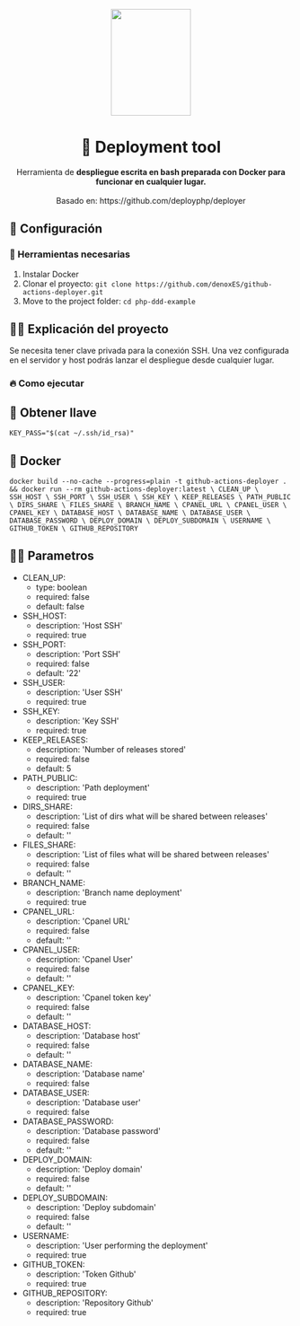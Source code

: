 <p align="center">
  <a href="https://www.denox.es/">
    <img src="https://flex.oscdenox.com/logo_oscdenox_addons.png" width="142px" height="190px"/>
  </a>
</p>

<h1 align="center">
  🚀 Deployment tool
</h1>


<p align="center">
  Herramienta de <strong>despliegue escrita en bash preparada con Docker para funcionar en cualquier lugar.</strong>
  <br />
  <br />
  Basado en: https://github.com/deployphp/deployer</p>
</p>

## 🚀 Configuración

### 🐳 Herramientas necesarias

1. Instalar Docker
2. Clonar el proyecto: `git clone https://github.com/denoxES/github-actions-deployer.git`
3. Move to the project folder: `cd php-ddd-example`


## 👩‍💻 Explicación del proyecto

Se necesita tener clave privada para la conexión SSH. Una vez configurada en el servidor y host podrás lanzar el despliegue desde cualquier lugar.

### 🔥 Como ejecutar

## 🔑 Obtener llave

`KEY_PASS="$(cat ~/.ssh/id_rsa)"`

## 🐳 Docker

`docker build --no-cache --progress=plain -t github-actions-deployer . && docker run --rm github-actions-deployer:latest \
CLEAN_UP \
SSH_HOST \
SSH_PORT \
SSH_USER \
SSH_KEY \
KEEP_RELEASES \
PATH_PUBLIC \
DIRS_SHARE \
FILES_SHARE \
BRANCH_NAME \
CPANEL_URL \
CPANEL_USER \
CPANEL_KEY \
DATABASE_HOST \
DATABASE_NAME \
DATABASE_USER \
DATABASE_PASSWORD \
DEPLOY_DOMAIN \
DEPLOY_SUBDOMAIN \
USERNAME \
GITHUB_TOKEN \
GITHUB_REPOSITORY`

## 👩‍💻 Parametros
* CLEAN_UP:
    * type: boolean
    * required: false
    * default: false
* SSH_HOST:
    * description: 'Host SSH'
    * required: true
* SSH_PORT:
    * description: 'Port SSH'
    * required: false
    * default: '22'
* SSH_USER:
    * description: 'User SSH'
    * required: true
* SSH_KEY:
    * description: 'Key SSH'
    * required: true
* KEEP_RELEASES:
    * description: 'Number of releases stored'
    * required: false
    * default: 5
* PATH_PUBLIC:
    * description: 'Path deployment'
    * required: true
* DIRS_SHARE:
    * description: 'List of dirs what will be shared between releases'
    * required: false
    * default: ''
* FILES_SHARE:
    * description: 'List of files what will be shared between releases'
    * required: false
    * default: ''
* BRANCH_NAME:
    * description: 'Branch name deployment'
    * required: true
* CPANEL_URL:
    * description: 'Cpanel URL'
    * required: false
    * default: ''
* CPANEL_USER:
    * description: 'Cpanel User'
    * required: false
    * default: ''
* CPANEL_KEY:
    * description: 'Cpanel token key'
    * required: false
    * default: ''
* DATABASE_HOST:
    * description: 'Database host'
    * required: false
    * default: ''
* DATABASE_NAME:
    * description: 'Database name'
    * required: false
* DATABASE_USER:
    * description: 'Database user'
    * required: false
* DATABASE_PASSWORD:
    * description: 'Database password'
    * required: false
    * default: ''
* DEPLOY_DOMAIN:
    * description: 'Deploy domain'
    * required: false
    * default: ''
* DEPLOY_SUBDOMAIN:
    * description: 'Deploy subdomain'
    * required: false
    * default: ''
* USERNAME:
    * description: 'User performing the deployment'
    * required: true
* GITHUB_TOKEN:
    * description: 'Token Github'
    * required: true
* GITHUB_REPOSITORY:
    * description: 'Repository Github'
    * required: true